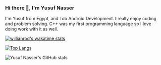 ### Hi there 👋, I'm Yusuf Nasser

I'm Yusuf from Egypt, and I do Android Development. I really enjoy coding and problem solving. C++ was my first programming language so I love doing work with it as well.

[![willianrod's wakatime stats](https://github-readme-stats.vercel.app/api/wakatime?username=yusufnasserdev&theme=github_dark)](https://github.com/anuraghazra/github-readme-stats)

[![Top Langs](https://github-readme-stats.vercel.app/api/top-langs/?username=yusufnasserdev&langs_count=4&theme=github_dark)](https://github.com/anuraghazra/github-readme-stats)

![Yusuf Nasser's GitHub stats](https://github-readme-stats.vercel.app/api?username=yusufnasserdev&show_icons=true&theme=github_dark)

<!--
**yusufnasserdev/yusufnasserdev** is a ✨ _special_ ✨ repository because its `README.md` (this file) appears on your GitHub profile.

Here are some ideas to get you started:

- 🔭 I’m currently working on ...
- 🌱 I’m currently learning ...
- 👯 I’m looking to collaborate on ...
- 🤔 I’m looking for help with ...
- 💬 Ask me about ...
- 📫 How to reach me: ...
- 😄 Pronouns: ...
- ⚡ Fun fact: ...
-->
